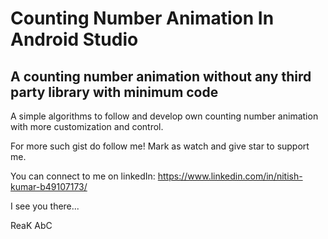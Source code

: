 # Counting Number Animation In Android Studio
## A counting number animation without any third party library with minimum code

A simple algorithms to follow and develop own counting number animation with more customization and control.

For more such gist do follow me!
Mark as watch and give star to support me.

You can connect to me on linkedIn: 
https://www.linkedin.com/in/nitish-kumar-b49107173/

I see you there...

ReaK AbC
